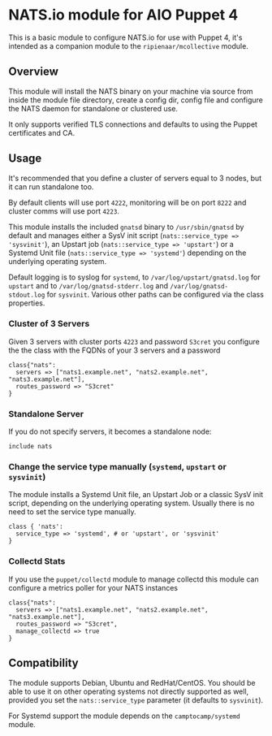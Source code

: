 # NATS.io module for AIO Puppet 4

This is a basic module to configure NATS.io for use with Puppet 4, it's intended as
a companion module to the `ripienaar/mcollective` module.

## Overview

This module will install the NATS binary on your machine via source from inside the
module file directory, create a config dir, config file and configure the NATS daemon
for standalone or clustered use.

It only supports verified TLS connections and defaults to using the Puppet certificates and CA.

## Usage

It's recommended that you define a cluster of servers equal to 3 nodes, but it can run
standalone too.

By default clients will use port `4222`, monitoring will be on port `8222` and
cluster comms will use port `4223`.

This module installs the included `gnatsd` binary to `/usr/sbin/gnatsd` by
default and manages either a SysV init script (`nats::service_type =>
'sysvinit'`), an Upstart job (`nats::service_type => 'upstart'`) or a Systemd
Unit file (`nats::service_type => 'systemd'`) depending on the underlying
operating system.

Default logging is to syslog for `systemd`, to `/var/log/upstart/gnatsd.log` for
`upstart` and to `/var/log/gnatsd-stderr.log` and `/var/log/gnatsd-stdout.log`
for `sysvinit`. Various other paths can be configured via the class properties.

### Cluster of 3 Servers

Given 3 servers with cluster ports `4223` and password `S3cret` you configure the the
class with the FQDNs of your 3 servers and a password

```
class{"nats":
  servers => ["nats1.example.net", "nats2.example.net", "nats3.example.net"],
  routes_password => "S3cret"
}
```

### Standalone Server

If you do not specify servers, it becomes a standalone node:

```
include nats
```

### Change the service type manually (`systemd`, `upstart` or `sysvinit`)

The module installs a Systemd Unit file, an Upstart Job or a classic SysV init
script, depending on the underlying operating system. Usually there is no need
to set the service type manually.

```puppet
class { 'nats':
  service_type => 'systemd', # or 'upstart', or 'sysvinit'
}
```

### Collectd Stats

If you use the `puppet/collectd` module to manage collectd this module can configure a metrics
poller for your NATS instances

```
class{"nats":
  servers => ["nats1.example.net", "nats2.example.net", "nats3.example.net"],
  routes_password => "S3cret",
  manage_collectd => true
}
```

## Compatibility

The module supports Debian, Ubuntu and RedHat/CentOS. You should be able to use
it on other operating systems not directly supported as well, provided you set
the `nats::service_type` parameter (it defaults to `sysvinit`).

For Systemd support the module depends on the `camptocamp/systemd` module.
